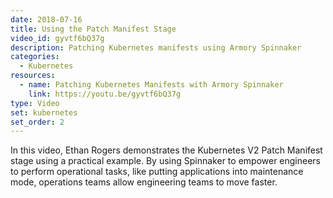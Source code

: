 ```yaml
---
date: 2018-07-16
title: Using the Patch Manifest Stage
video_id: gyvtf6bQ37g
description: Patching Kubernetes manifests using Armory Spinnaker
categories:
  - Kubernetes
resources: 
  - name: Patching Kubernetes Manifests with Armory Spinnaker
    link: https://youtu.be/gyvtf6bQ37g
type: Video
set: kubernetes
set_order: 2
---
```


In this video, Ethan Rogers demonstrates the Kubernetes V2 Patch Manifest stage using a practical example. By using Spinnaker to empower engineers to perform operational tasks, like putting applications into maintenance mode, operations teams allow engineering teams to move faster.